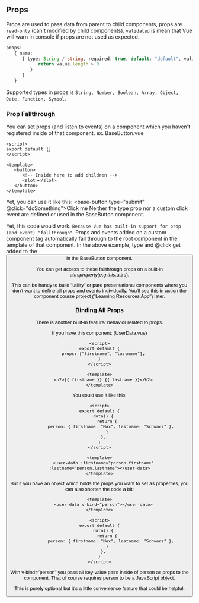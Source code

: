 ## Props

Props are used to pass data from parent to child components, props are `read-only` (can't modified by child components). `validated` is mean that Vue will warn in console if props are not used as expected.

```typescript
props:
   { name:
      { type: String / string, required: true, default: "default", validator: function(value) {
            return value.length > 0
         }
      }
   }
```

Supported types in props is `String, Number, Boolean, Array, Object, Date, Function, Symbol`.

### Prop Fallthrough

You can set props (and listen to events) on a component which you haven't registered inside of that component. ex. BaseButton.vue

```vue
<script>
export default {}
</script>

<template>
   <button>
      <!-- Inside here to add children -->
      <slot></slot>
   </button>
</template>
```

Yet, you can use it like this:
<base-button type="submit" @click="doSomething">Click me</base-button>
Neither the type prop nor a custom click event are defined or used in the BaseButton component.

Yet, this code would work. `Because Vue has built-in support for prop (and event) "fallthrough"`. Props and events added on a custom component tag automatically fall through to the root component in the template of that component. In the above example, type and @click get added to the <button> in the BaseButton component.

You can get access to these fallthrough props on a built-in $attrs property (e.g. this.$attrs).

This can be handy to build "utility" or pure presentational components where you don't want to define all props and events individually. You'll see this in action the component course project ("Learning Resources App") later.

### Binding All Props

There is another built-in feature/ behavior related to props.

If you have this component: (UserData.vue)

```vue
<script>
export default {
   props: ["firstname", "lastname"],
}
</script>

<template>
   <h2>{‌{ firstname }} {‌{ lastname }}</h2>
</template>
```

You could use it like this:

```vue
<script>
export default {
   data() {
      return {
         person: { firstname: "Max", lastname: "Schwarz" },
      }
   },
}
</script>

<template>
   <user-data :firstname="person.firstname" :lastname="person.lastname"></user-data>
</template>
```

But if you have an object which holds the props you want to set as properties, you can also shorten the code a bit:

```vue
<template>
   <user-data v-bind="person"></user-data>
</template>

<script>
export default {
   data() {
      return {
         person: { firstname: "Max", lastname: "Schwarz" },
      }
   },
}
</script>
```

With v-bind="person" you pass all key-value pairs inside of person as props to the component. That of course requires person to be a JavaScript object.

This is purely optional but it's a little convenience feature that could be helpful.
